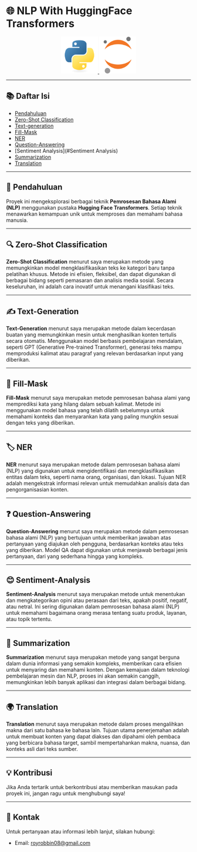 # 🌐 NLP With HuggingFace Transformers

<p align="center">
  <a href="https://www.python.org" target="_blank" rel="noreferrer">
    <img src="https://raw.githubusercontent.com/devicons/devicon/master/icons/python/python-original.svg" alt="Python" width="100" height="100"/> 
  </a>
  <a href="https://jupyter.org" target="_blank" rel="noreferrer">
    <img src="https://raw.githubusercontent.com/devicons/devicon/master/icons/jupyter/jupyter-original.svg" alt="Jupyter" width="100" height="100"/> 
  </a>
</p>

---

## 📚 Daftar Isi
- [Pendahuluan](#pendahuluan)
- [Zero-Shot Classification](#zero-shot-classification)
- [Text-generation](#Text-generation)
- [Fill-Mask](#fill-mask)
- [NER](#NER)
- [Question-Answering](#Question-Answering)
- [Sentiment Analysis](#Sentiment Analysis)
- [Summarization](#Summarization)
- [Translation](#Translation)

---

## 🚀 Pendahuluan
Proyek ini mengeksplorasi berbagai teknik **Pemrosesan Bahasa Alami (NLP)** menggunakan pustaka **Hugging Face Transformers**. Setiap teknik menawarkan kemampuan unik untuk memproses dan memahami bahasa manusia.

---

## 🔍 Zero-Shot Classification
**Zero-Shot Classification** menurut saya merupakan metode yang memungkinkan model mengklasifikasikan teks ke kategori baru tanpa pelatihan khusus. Metode ini efisien, fleksibel, dan dapat digunakan di berbagai bidang seperti pemasaran dan analisis media sosial. Secara keseluruhan, ini adalah cara inovatif untuk menangani klasifikasi teks.

---

## ✍️ Text-Generation
**Text-Generation** menurut saya merupakan metode dalam kecerdasan buatan yang memungkinkan mesin untuk menghasilkan konten tertulis secara otomatis. Menggunakan model berbasis pembelajaran mendalam, seperti GPT (Generative Pre-trained Transformer), generasi teks mampu memproduksi kalimat atau paragraf yang relevan berdasarkan input yang diberikan.

---

## 📝 Fill-Mask
**Fill-Mask** menurut saya merupakan metode pemrosesan bahasa alami yang memprediksi kata yang hilang dalam sebuah kalimat. Metode ini menggunakan model bahasa yang telah dilatih sebelumnya untuk memahami konteks dan menyarankan kata yang paling mungkin sesuai dengan teks yang diberikan.

---

## 🏷️ NER
**NER**  menurut saya merupakan metode dalam pemrosesan bahasa alami (NLP) yang digunakan untuk mengidentifikasi dan mengklasifikasikan entitas dalam teks, seperti nama orang, organisasi, dan lokasi. Tujuan NER adalah mengekstrak informasi relevan untuk memudahkan analisis data dan pengorganisasian konten.

---

## ❓ Question-Answering
**Question-Answering** menurut saya merupakan metode dalam pemrosesan bahasa alami (NLP) yang bertujuan untuk memberikan jawaban atas pertanyaan yang diajukan oleh pengguna, berdasarkan konteks atau teks yang diberikan. Model QA dapat digunakan untuk menjawab berbagai jenis pertanyaan, dari yang sederhana hingga yang kompleks.

---

## 😊 Sentiment-Analysis
**Sentiment-Analysis** menurut saya merupakan metode untuk menentukan dan mengkategorikan opini atau perasaan dari teks, apakah positif, negatif, atau netral. Ini sering digunakan dalam pemrosesan bahasa alami (NLP) untuk memahami bagaimana orang merasa tentang suatu produk, layanan, atau topik tertentu.

---

## 📖 Summarization
**Summarization** menurut saya merupakan metode yang sangat berguna dalam dunia informasi yang semakin kompleks, memberikan cara efisien untuk menyaring dan memahami konten. Dengan kemajuan dalam teknologi pembelajaran mesin dan NLP, proses ini akan semakin canggih, memungkinkan lebih banyak aplikasi dan integrasi dalam berbagai bidang.

---

## 🌍 Translation
**Translation** menurut saya merupakan metode dalam proses mengalihkan makna dari satu bahasa ke bahasa lain. Tujuan utama penerjemahan adalah untuk membuat konten yang dapat diakses dan dipahami oleh pembaca yang berbicara bahasa target, sambil mempertahankan makna, nuansa, dan konteks asli dari teks sumber.

---

## 💡 Kontribusi
Jika Anda tertarik untuk berkontribusi atau memberikan masukan pada proyek ini, jangan ragu untuk menghubungi saya!

---

## 📧 Kontak
Untuk pertanyaan atau informasi lebih lanjut, silakan hubungi:
- Email: [royrobbin08@gmail.com](mailto:royrobbin08@gmail.com)

